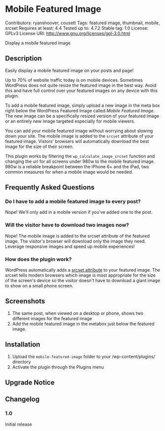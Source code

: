 # Mobile Featured Image

Contributors: ryanshoover, cousett
Tags: featured image, thumbnail, mobile, srcset
Requires at least: 4.4
Tested up to: 4.7.2
Stable tag: 1.0
License: GPLv3
License URI: http://www.gnu.org/licenses/gpl-3.0.html

Display a mobile featured image


## Description

Easily display a mobile featured image on your posts and page!

Up to 70% of website traffic today is on mobile devices. Sometimes WordPress does not quite resize the featured image in the best way. Avoid this and have full control over your featured images on any device with this plugin.

To add a mobile featured image, simply upload a new image in the meta box right below the WordPress Featured Image called *Mobile Featured Image*. The new image can be a specifically resized version of your featured image or an entirely new image targeted especially for mobile viewers.

You can add your mobile featured image without worrying about slowing down your site. The mobile image is added to the `srcset` attribute of your featured image. Vistors' browsers will automatically download the best image for the size of their screen.

This plugin works by filtering the `wp_calculate_image_srcset` function and changing the url for all screens under 980w to the mobile featured image. 980w is a reliable breakpoint between the iPhone 6+ and the iPad, two common measures for when a mobile image would be needed.

## Frequently Asked Questions

### Do I have to add a mobile featured image to every post?

Nope! We'll only add in a mobile version if you've added one to the post.

### Will the visitor have to download two images now?

Nope! The mobile image is added to the srcset attribute of the featured image. The visitor's browser will download only the image they need. Leverage responsive images and speed up mobile experiences!

### How does the plugin work?

WordPress automatically adds a [srcset attribute](https://developer.mozilla.org/en-US/docs/Web/HTML/Element/img#Example_3_Using_the_srcset_attribute) to your featured image. The srcset tells modern browsers which image is most appropriate for the size of the screen's device so the visitor doesn't have to download a giant image to show on a small phone screen.

## Screenshots

1. The same post, when viewed on a desktop or phone, shows two different images for the featured image
2. Add the mobile featured image in the metabox just below the featured image.

## Installation

1. Upload the `mobile-featured-image` folder to your /wp-content/plugins/ directory
2. Activate the plugin through the Plugins menu

## Upgrade Notice

## Changelog

### 1.0
Initial release
